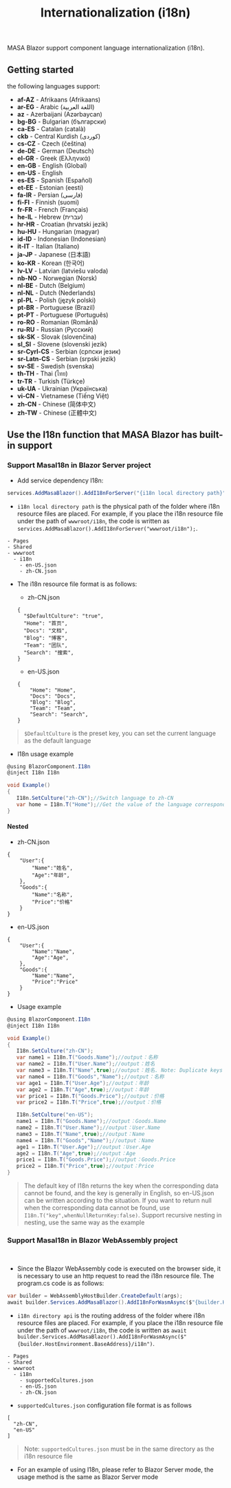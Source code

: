 ﻿---
order: 5
title: Internationalization (i18n)
---

MASA Blazor support component language internationalization (i18n).

## Getting started

the following languages support:

* **af-AZ** - Afrikaans (Afrikaans)
* **ar-EG** - Arabic (اللغة العربية)
* **az** - Azerbaijani (Azərbaycan)
* **bg-BG** - Bulgarian (български)
* **ca-ES** - Catalan (català)
* **ckb** - Central Kurdish (کوردی)
* **cs-CZ** - Czech (čeština)
* **de-DE** - German (Deutsch)
* **el-GR** - Greek (Ελληνικά)
* **en-GB** - English (Global)
* **en-US** - English
* **es-ES** - Spanish (Español)
* **et-EE** - Estonian (eesti)
* **fa-IR** - Persian (فارسی)
* **fi-FI** - Finnish (suomi)
* **fr-FR** - French (Français)
* **he-IL** - Hebrew (עברית)
* **hr-HR** - Croatian (hrvatski jezik)
* **hu-HU** - Hungarian (magyar)
* **id-ID** - Indonesian (Indonesian)
* **it-IT** - Italian (Italiano)
* **ja-JP** - Japanese (日本語)
* **ko-KR** - Korean (한국어)
* **lv-LV** - Latvian (latviešu valoda)
* **nb-NO** - Norwegian (Norsk)
* **nl-BE** - Dutch (Belgium)
* **nl-NL** - Dutch (Nederlands)
* **pl-PL** - Polish (język polski)
* **pt-BR** - Portuguese (Brazil)
* **pt-PT** - Portuguese (Português)
* **ro-RO** - Romanian (Română)
* **ru-RU** - Russian (Русский)
* **sk-SK** - Slovak (slovenčina)
* **sl_SI** - Slovene (slovenski jezik)
* **sr-Cyrl-CS** - Serbian (српски језик)
* **sr-Latn-CS** - Serbian (srpski jezik)
* **sv-SE** - Swedish (svenska)
* **th-TH** - Thai (ไทย)
* **tr-TR** - Turkish (Türkçe)
* **uk-UA** - Ukrainian (Українська)
* **vi-CN** - Vietnamese (Tiếng Việt)
* **zh-CN** - Chinese (简体中文)
* **zh-TW** - Chinese (正體中文)

## Use the I18n function that MASA Blazor has built-in support

### Support MasaI18n in Blazor Server project

- Add service dependency I18n:

```csharp
services.AddMasaBlazor().AddI18nForServer("{i18n local directory path}");
```

- `i18n local directory path` is the physical path of the folder where i18n resource files are placed. For example, if you place the i18n resource file under the path of `wwwroot/i18n`, the code is written as `services.AddMasaBlazor().AddI18nForServer("wwwroot/i18n");`.

```
- Pages 
- Shared 
- wwwroot
  - i18n
    - en-US.json
    - zh-CN.json
```

- The i18n resource file format is as follows:

    - zh-CN.json

    ```
    {
      "$DefaultCulture": "true",
      "Home": "首页",
      "Docs": "文档",
      "Blog": "博客",
      "Team": "团队",
      "Search": "搜索",
    }
    ```

    - en-US.json

    ```
    {
        "Home": "Home",
        "Docs": "Docs",
        "Blog": "Blog",
        "Team": "Team",
        "Search": "Search",
    }
    ```
> `$DefaultCulture` is the preset key, you can set the current language as the default language

- I18n usage example

 ```csharp
 @using BlazorComponent.I18n
 @inject I18n I18n

void Example()
{
    I18n.SetCulture("zh-CN");//Switch language to zh-CN
    var home = I18n.T("Home");//Get the value of the language corresponding to the key value Home, this method call will return "Home";
}
```

#### Nested

- zh-CN.json

```
{
    "User":{
        "Name":"姓名",
        "Age":"年龄",
    },
    "Goods":{
        "Name":"名称",
        "Price":"价格"
    }
}
```

- en-US.json

```
{
    "User":{
        "Name":"Name",
        "Age":"Age",
    },
    "Goods":{
        "Name":"Name",
        "Price":"Price"
    }
}
```

- Usage example

 ```csharp
 @using BlazorComponent.I18n
 @inject I18n I18n

void Example()
{
    I18n.SetCulture("zh-CN");
    var name1 = I18n.T("Goods.Name");//output：名称
    var name2 = I18n.T("User.Name");//output：姓名
    var name3 = I18n.T("Name",true);//output：姓名. Note: Duplicate keys will take the first matching key by default
    var name4 = I18n.T("Goods","Name");//output：名称
    var age1 = I18n.T("User.Age");//output：年龄
    var age2 = I18n.T("Age",true);//output：年龄
    var price1 = I18n.T("Goods.Price");//output：价格
    var price2 = I18n.T("Price",true);//output：价格

    I18n.SetCulture("en-US");
    name1 = I18n.T("Goods.Name");//output：Goods.Name
    name2 = I18n.T("User.Name");//output：User.Name
    name3 = I18n.T("Name",true);//output：Name
    name4 = I18n.T("Goods","Name");//output：Name
    age1 = I18n.T("User.Age");//output：User.Age
    age2 = I18n.T("Age",true);//output：Age
    price1 = I18n.T("Goods.Price");//output：Goods.Price
    price2 = I18n.T("Price",true);//output：Price
}
```

> The default key of I18n returns the key when the corresponding data cannot be found, and the key is generally in English, so en-US.json can be written according to the situation. If you want to return null when the corresponding data cannot be found, use `I18n.T("key",whenNullReturnKey:false)`.
> Support recursive nesting in nesting, use the same way as the example

### Support MasaI18n in Blazor WebAssembly project

<br/>

- Since the Blazor WebAssembly code is executed on the browser side, it is necessary to use an http request to read the i18n resource file. The program.cs code is as follows:

```csharp
var builder = WebAssemblyHostBuilder.CreateDefault(args);
await builder.Services.AddMasaBlazor().AddI18nForWasmAsync($"{builder.HostEnvironment.BaseAddress}/{i18n directory api}");
```

- `i18n directory api` is the routing address of the folder where i18n resource files are placed. For example, if you place the i18n resource file under the path of `wwwroot/i18n`, the code is written as `await builder.Services.AddMasaBlazor().AddI18nForWasmAsync($"{builder.HostEnvironment.BaseAddress}/i18n")`.

```
- Pages 
- Shared 
- wwwroot
  - i18n
    - supportedCultures.json
    - en-US.json
    - zh-CN.json
```

- `supportedCultures.json` configuration file format is as follows

```
[
  "zh-CN",
  "en-US"
]
```

> Note: `supportedCultures.json` must be in the same directory as the i18n resource file

- For an example of using I18n, please refer to Blazor Server mode, the usage method is the same as Blazor Server mode
